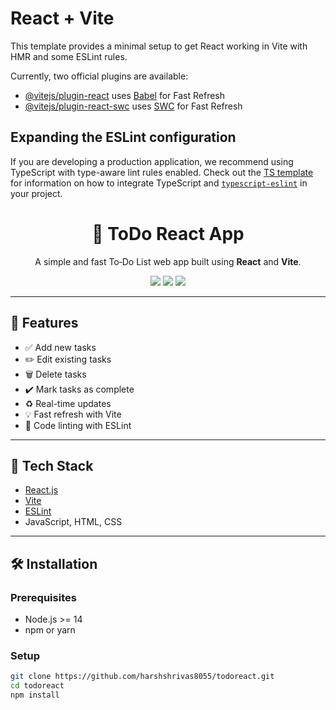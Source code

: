 # React + Vite

This template provides a minimal setup to get React working in Vite with HMR and some ESLint rules.

Currently, two official plugins are available:

- [@vitejs/plugin-react](https://github.com/vitejs/vite-plugin-react/blob/main/packages/plugin-react) uses [Babel](https://babeljs.io/) for Fast Refresh
- [@vitejs/plugin-react-swc](https://github.com/vitejs/vite-plugin-react/blob/main/packages/plugin-react-swc) uses [SWC](https://swc.rs/) for Fast Refresh

## Expanding the ESLint configuration

If you are developing a production application, we recommend using TypeScript with type-aware lint rules enabled. Check out the [TS template](https://github.com/vitejs/vite/tree/main/packages/create-vite/template-react-ts) for information on how to integrate TypeScript and [`typescript-eslint`](https://typescript-eslint.io) in your project.

<a herf="https://todoreact-teal.vercel.app/" > <h1 align="center">📝 ToDo React App</h1> </a>

<p align="center">
  A simple and fast To‑Do List web app built using <strong>React</strong> and <strong>Vite</strong>.  
</p>

<p align="center">
  <img src="https://img.shields.io/badge/React-%5E18-blue?style=for-the-badge&logo=react" />
  <img src="https://img.shields.io/badge/Vite-%5E4.5-purple?style=for-the-badge&logo=vite" />
  <img src="https://img.shields.io/badge/ESLint-enabled-blueviolet?style=for-the-badge&logo=eslint" />
</p>

---

## 📌 Features

- ✅ Add new tasks
- ✏️ Edit existing tasks
- 🗑️ Delete tasks
- ✔️ Mark tasks as complete
- ♻️ Real-time updates
- 💡 Fast refresh with Vite
- 🧹 Code linting with ESLint

---

## 🚀 Tech Stack

- [React.js](https://reactjs.org/)
- [Vite](https://vitejs.dev/)
- [ESLint](https://eslint.org/)
- JavaScript, HTML, CSS

---

## 🛠️ Installation

### Prerequisites

- Node.js >= 14
- npm or yarn

### Setup

```bash
git clone https://github.com/harshshrivas8055/todoreact.git
cd todoreact
npm install
